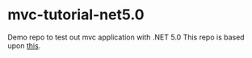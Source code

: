 # mvc-tutorial-net5.0
Demo repo to test out mvc application with .NET 5.0
This repo is based upon [this](https://youtu.be/Pi46L7UYP8I).
